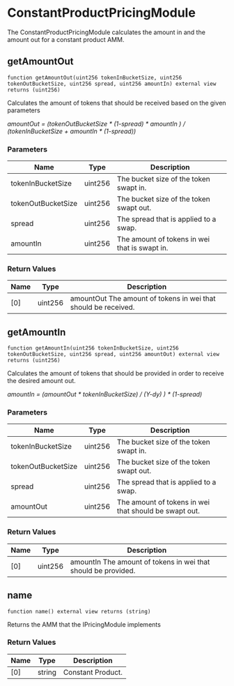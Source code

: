 # ConstantProductPricingModule

The ConstantProductPricingModule calculates the amount in and the amount out for a constant product AMM.

## getAmountOut

```solidity
function getAmountOut(uint256 tokenInBucketSize, uint256 tokenOutBucketSize, uint256 spread, uint256 amountIn) external view returns (uint256)
```

Calculates the amount of tokens that should be received based on the given parameters

_amountOut = (tokenOutBucketSize \* (1-spread) \* amountIn ) / (tokenInBucketSize + amountIn \* (1-spread))_

### Parameters

| Name               | Type    | Description                                   |
| ------------------ | ------- | --------------------------------------------- |
| tokenInBucketSize  | uint256 | The bucket size of the token swapt in.        |
| tokenOutBucketSize | uint256 | The bucket size of the token swapt out.       |
| spread             | uint256 | The spread that is applied to a swap.         |
| amountIn           | uint256 | The amount of tokens in wei that is swapt in. |

### Return Values

| Name | Type    | Description                                                    |
| ---- | ------- | -------------------------------------------------------------- |
| \[0] | uint256 | amountOut The amount of tokens in wei that should be received. |

## getAmountIn

```solidity
function getAmountIn(uint256 tokenInBucketSize, uint256 tokenOutBucketSize, uint256 spread, uint256 amountOut) external view returns (uint256)
```

Calculates the amount of tokens that should be provided in order to receive the desired amount out.

_amountIn = (amountOut \* tokenInBucketSize) / (Y-dy) ) \* (1-spread)_

### Parameters

| Name               | Type    | Description                                           |
| ------------------ | ------- | ----------------------------------------------------- |
| tokenInBucketSize  | uint256 | The bucket size of the token swapt in.                |
| tokenOutBucketSize | uint256 | The bucket size of the token swapt out.               |
| spread             | uint256 | The spread that is applied to a swap.                 |
| amountOut          | uint256 | The amount of tokens in wei that should be swapt out. |

### Return Values

| Name | Type    | Description                                                   |
| ---- | ------- | ------------------------------------------------------------- |
| \[0] | uint256 | amountIn The amount of tokens in wei that should be provided. |

## name

```solidity
function name() external view returns (string)
```

Returns the AMM that the IPricingModule implements

### Return Values

| Name | Type   | Description       |
| ---- | ------ | ----------------- |
| \[0] | string | Constant Product. |
